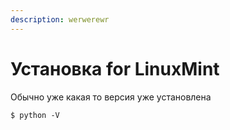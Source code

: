 ```yaml
---
description: werwerewr
---
```


# Установка for LinuxMint

Обычно уже какая то версия уже установлена

```text
$ python -V
```

